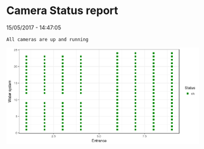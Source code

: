 Camera Status report
================
15/05/2017 - 14:47:05

    All cameras are up and running

![](camreport_files/figure-markdown_github/unnamed-chunk-2-1.png)
